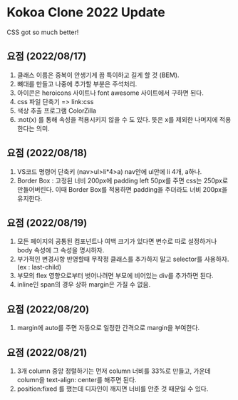 # Kokoa Clone 2022 Update

CSS got so much better!

## 요점 (2022/08/17)

1. 클래스 이름은 중복이 안생기게 끔 특이하고 길게 할 것 (BEM).
2. 뼈대를 만들고 나중에 추가할 부분은 주석처리.
3. 아이콘은 heroicons 사이트나 font awesome 사이트에서 구하면 된다.
4. css 파일 단축기 => link:css
5. 색상 추출 프로그램 ColorZilla
6. :not(x) 를 통해 속성을 적용시키지 않을 수 도 있다. 뜻은 x를 제외한 나머지에 적용한다는 의미.

## 요점 (2022/08/18)

1. VS코드 명령어 단축키 (nav>ul>li\*4>a) nav안에 ul안에 li 4개, a하나.
2. Border Box : 고정된 너비 200px에 padding left 50px를 주면 css는 250px로 만들어버린다.
이때 Border Box를 적용하면 padding을 주더라도 너비 200px을 유지한다.

## 요점 (2022/08/19)

1. 모든 페이지의 공통된 컴포넌트나 여백 크기가 있다면 변수로 따로 설정하거나 body 속성에
그 속성을 명시하자.
2. 부가적인 변경사항 반영할때 무작정 클래스를 추가하지 말고 selector를 사용하자.(ex : last-child)
3. 부모의 flex 영향으로부터 벗어나려면 부모에 비어있는 div를 추가하면 된다.
4. inline인 span의 경우 상하 margin은 가질 수 없음.

## 요점 (2022/08/20)
1. margin에 auto를 주면 자동으로 일정한 간격으로 margin을 부여한다.

## 요점 (2022/08/21)
1. 3개 column 중앙 정렬하기는 먼저 column 너비를 33%로 만들고, 가운데 column을 text-align: center를 해주면 된다.
2. position:fixed 를 했는데 디자인이 깨지면 너비를 안준 것 때문일 수 있다.
